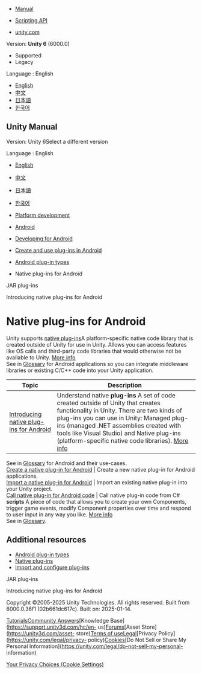 [](https://docs.unity3d.com)

  * [Manual](../Manual/index.html)
  * [Scripting API](../ScriptReference/index.html)

  * [unity.com](https://unity.com/)

Version: **Unity 6** (6000.0)

  * Supported
  * Legacy

Language : English

  * [English](/Manual/AndroidNativePlugins.html)
  * [中文](/cn/current/Manual/AndroidNativePlugins.html)
  * [日本語](/ja/current/Manual/AndroidNativePlugins.html)
  * [한국어](/kr/current/Manual/AndroidNativePlugins.html)

[](https://docs.unity3d.com)

## Unity Manual

Version: Unity 6Select a different version

Language : English

  * [English](/Manual/AndroidNativePlugins.html)
  * [中文](/cn/current/Manual/AndroidNativePlugins.html)
  * [日本語](/ja/current/Manual/AndroidNativePlugins.html)
  * [한국어](/kr/current/Manual/AndroidNativePlugins.html)

  * [Platform development ](PlatformSpecific.html)
  * [Android](android.html)
  * [Developing for Android](android-developing.html)
  * [Create and use plug-ins in Android](PluginsForAndroid.html)
  * [Android plug-in types](android-plugin-types.html)
  * Native plug-ins for Android

[](AndroidJARPlugins.html)

JAR plug-ins

[](android-native-plugins-introducing.html)

Introducing native plug-ins for Android

# Native plug-ins for Android

Unity supports [native plug-ins](plug-ins-native.html)A platform-specific
native code library that is created outside of Unity for use in Unity. Allows
you can access features like OS calls and third-party code libraries that
would otherwise not be available to Unity. [More info](./plug-ins.html)  
See in [Glossary](Glossary.html#Nativeplug-in) for Android applications so you
can integrate middleware libraries or existing C/C++ code into your Unity
application.

**Topic** | **Description**  
---|---  
[Introducing native plug-ins for Android](android-native-plugins-introducing.html) | Understand native **plug-ins** A set of code created outside of Unity that creates functionality in Unity. There are two kinds of plug-ins you can use in Unity: Managed plug-ins (managed .NET assemblies created with tools like Visual Studio) and Native plug-ins (platform-specific native code libraries). [More info](./plug-ins.html)  
See in [Glossary](Glossary.html#Plug-in) for Android and their use-cases.  
[Create a native plug-in for Android](android-native-plugins-create.html) | Create a new native plug-in for Android applications.  
[Import a native plug-in for Android](android-native-plugins-import.html) | Import an existing native plug-in into your Unity project.  
[Call native plug-in for Android code](android-native-plugins-call.html) | Call native plug-in code from C# **scripts** A piece of code that allows you to create your own Components, trigger game events, modify Component properties over time and respond to user input in any way you like. [More info](creating-scripts.html)  
See in [Glossary](Glossary.html#Scripts).  
  
## Additional resources

  * [Android plug-in types](android-plugin-types.html)
  * [Native plug-ins](plug-ins-native.html)
  * [Import and configure plug-ins](plug-in-inspector.html)

[](AndroidJARPlugins.html)

JAR plug-ins

[](android-native-plugins-introducing.html)

Introducing native plug-ins for Android

Copyright ©2005-2025 Unity Technologies. All rights reserved. Built from
6000.0.36f1 (02b661dc617c). Built on: 2025-01-14.

[Tutorials](https://learn.unity.com/)[Community
Answers](https://answers.unity3d.com)[Knowledge
Base](https://support.unity3d.com/hc/en-
us)[Forums](https://forum.unity3d.com)[Asset Store](https://unity3d.com/asset-
store)[Terms of
use](https://docs.unity3d.com/Manual/TermsOfUse.html)[Legal](https://unity.com/legal)[Privacy
Policy](https://unity.com/legal/privacy-
policy)[Cookies](https://unity.com/legal/cookie-policy)[Do Not Sell or Share
My Personal Information](https://unity.com/legal/do-not-sell-my-personal-
information)

[Your Privacy Choices (Cookie Settings)](javascript:void\(0\);)

